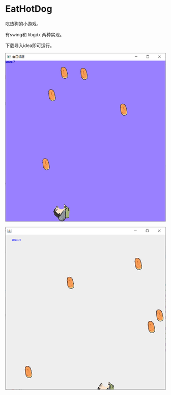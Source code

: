 # EatHotDog

吃热狗的小游戏。

有swing和 libgdx 两种实现。

下载导入idea即可运行。

![](preview/libgdx.png)

![](preview/swing.png)